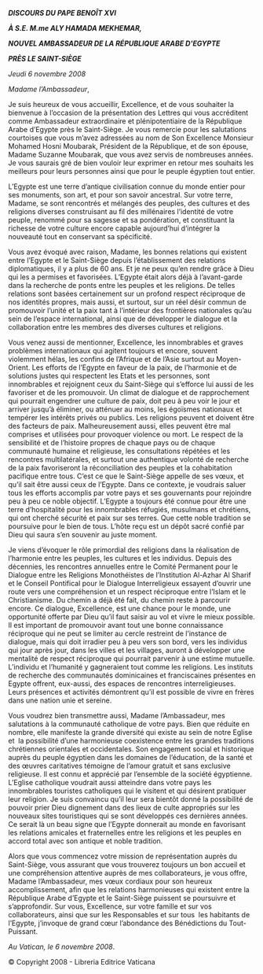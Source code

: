 ***DISCOURS DU PAPE BENOÎT XVI***

***À S.E. M.me ALY HAMADA MEKHEMAR,***

***NOUVEL AMBASSADEUR DE LA RÉPUBLIQUE ARABE D'EGYPTE***

***PRÈS LE SAINT-SIÈGE***

*Jeudi 6 novembre 2008*

*Madame l’Ambassadeur*,

Je suis heureux de vous accueillir, Excellence, et de vous souhaiter la bienvenue à l’occasion de la présentation des Lettres qui vous accréditent comme Ambassadeur extraordinaire et plénipotentiaire de la République Arabe d’Egypte près le Saint-Siège. Je vous remercie pour les salutations courtoises que vous m’avez adressées au nom de Son Excellence Monsieur Mohamed Hosni Moubarak, Président de la République, et de son épouse, Madame Suzanne Moubarak, que vous avez servis de nombreuses années. Je vous saurais gré de bien vouloir leur exprimer en retour mes souhaits les meilleurs pour leurs personnes ainsi que pour le peuple égyptien tout entier.

L’Egypte est une terre d’antique civilisation connue du monde entier pour ses monuments, son art, et pour son savoir ancestral. Sur votre terre, Madame, se sont rencontrés et mélangés des peuples, des cultures et des religions diverses construisant au fil des millénaires l’identité de votre peuple, renommé pour sa sagesse et sa pondération, et constituant la richesse de votre culture encore capable aujourd’hui d’intégrer la nouveauté tout en conservant sa spécificité.

Vous avez évoqué avec raison, Madame, les bonnes relations qui existent entre l’Egypte et le Saint-Siège depuis l’établissement des relations diplomatiques, il y a plus de 60 ans. Et je ne peux qu’en rendre grâce à Dieu qui les a permises et favorisées. L’Egypte était alors déjà à l’avant-garde dans la recherche de ponts entre les peuples et les religions. De telles relations sont basées certainement sur un profond respect réciproque de nos identités propres, mais aussi, et surtout, sur un réel désir commun de promouvoir l’unité et la paix tant à l’intérieur des frontières nationales qu’au sein de l’espace international, ainsi que de développer le dialogue et la collaboration entre les membres des diverses cultures et religions.

Vous venez aussi de mentionner, Excellence, les innombrables et graves problèmes internationaux qui agitent toujours et encore, souvent violemment hélas, les confins de l’Afrique et de l’Asie surtout au Moyen-Orient. Les efforts de l’Egypte en faveur de la paix, de l’harmonie et de solutions justes qui respectent les Etats et les personnes, sont innombrables et rejoignent ceux du Saint-Siège qui s’efforce lui aussi de les favoriser et de les promouvoir. Un climat de dialogue et de rapprochement qui pourrait engendrer une culture de paix, doit peu à peu voir le jour et arriver jusqu’à éliminer, ou atténuer au moins, les égoïsmes nationaux et tempérer les intérêts privés ou publics. Les religions peuvent et doivent être des facteurs de paix. Malheureusement aussi, elles peuvent être mal comprises et utilisées pour provoquer violence ou mort. Le respect de la sensibilité et de l’histoire propres de chaque pays ou de chaque communauté humaine et religieuse, les consultations répétées et les rencontres multilatérales, et surtout une authentique volonté de recherche de la paix favoriseront la réconciliation des peuples et la cohabitation pacifique entre tous. C’est ce que le Saint-Siège appelle de ses vœux, et qu’il sait être aussi ceux de l’Egypte. Dans ce contexte, je voudrais saluer tous les efforts accomplis par votre pays et ses gouvernants pour rejoindre peu à peu ce noble objectif. L’Egypte a toujours été connue pour être une terre d’hospitalité pour les innombrables réfugiés, musulmans et chrétiens, qui ont cherché sécurité et paix sur ses terres. Que cette noble tradition se poursuive pour le bien de tous. L’hôte reçu est un dépôt sacré confié par Dieu qui saura s’en souvenir au juste moment.

Je viens d’évoquer le rôle primordial des religions dans la réalisation de l’harmonie entre les peuples, les cultures et les individus. Depuis des décennies, les rencontres annuelles entre le Comité Permanent pour le Dialogue entre les Religions Monothéistes de l’Institution Al-Azhar Al Sharif et le Conseil Pontifical pour le Dialogue Interreligieux essayent d’ouvrir une route vers une compréhension et un respect réciproque entre l’Islam et le Christianisme. Du chemin a déjà été fait, du chemin reste à parcourir encore. Ce dialogue, Excellence, est une chance pour le monde, une opportunité offerte par Dieu qu’il faut saisir au vol et vivre le mieux possible. Il est important de promouvoir avant tout une bonne connaissance réciproque qui ne peut se limiter au cercle restreint de l’instance de dialogue, mais qui doit irradier peu à peu vers son bord, vers les individus qui jour après jour, dans les villes et les villages, auront à développer une mentalité de respect réciproque qui pourrait parvenir à une estime mutuelle. L’individu et l’humanité y gagneraient tout comme les religions. Les instituts de recherche des communautés dominicaines et franciscaines présentes en Egypte offrent, eux-aussi, des espaces de rencontres interreligieuses. Leurs présences et activités démontrent qu’il est possible de vivre en frères dans une nation unie et sereine.

Vous voudrez bien transmettre aussi, Madame l’Ambassadeur, mes salutations à la communauté catholique de votre pays. Bien que réduite en nombre, elle manifeste la grande diversité qui existe au sein de notre Eglise et  la possibilité d’une harmonieuse coexistence entre les grandes traditions chrétiennes orientales et occidentales. Son engagement social et historique auprès du peuple égyptien dans les domaines de l’éducation, de la santé et des œuvres caritatives témoigne de l’amour gratuit et sans exclusive religieuse. Il est connu et apprécié par l’ensemble de la société égyptienne. L’Eglise catholique voudrait aussi atteindre dans votre pays les innombrables touristes catholiques qui le visitent et qui désirent pratiquer leur religion. Je suis convaincu qu’il leur sera bientôt donné la possibilité de pouvoir prier Dieu dignement dans des lieux de culte appropriés sur les nouveaux sites touristiques qui se sont développés ces dernières années. Ce serait là un beau signe que l’Egypte donnerait au monde en favorisant les relations amicales et fraternelles entre les religions et les peuples en accord total avec son antique et noble tradition.

Alors que vous commencez votre mission de représentation auprès du Saint-Siège, vous assurant que vous trouverez toujours un bon accueil et une compréhension attentive auprès de mes collaborateurs, je vous offre, Madame l’Ambassadeur, mes vœux cordiaux pour son heureux accomplissement, afin que les relations harmonieuses qui existent entre la République Arabe d’Egypte et le Saint-Siège puissent se poursuivre et s’approfondir. Sur vous, Excellence, sur votre famille et sur vos collaborateurs, ainsi que sur les Responsables et sur tous  les habitants de l’Egypte, j’invoque de grand cœur l’abondance des Bénédictions du Tout-Puissant.

*Au Vatican, le 6 novembre 2008*.

© Copyright 2008 - Libreria Editrice Vaticana